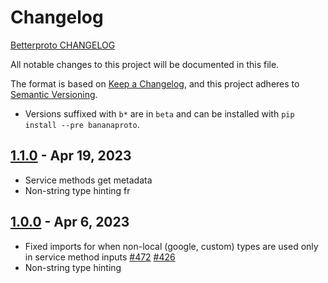 # Changelog

[Betterproto CHANGELOG](https://github.com/danielgtaylor/python-betterproto/blob/master/CHANGELOG.md)

All notable changes to this project will be documented in this file.

The format is based on [Keep a Changelog](https://keepachangelog.com/en/1.0.0/),
and this project adheres to [Semantic Versioning](https://semver.org/spec/v2.0.0.html).

- Versions suffixed with `b*` are in `beta` and can be installed with `pip install --pre bananaproto`.

## [1.1.0] - Apr 19, 2023

- Service methods get metadata
- Non-string type hinting fr

## [1.0.0] - Apr 6, 2023

- Fixed imports for when non-local (google, custom) types are used only in service method inputs [#472](https://github.com/danielgtaylor/python-betterproto/issues/472) [#426](https://github.com/danielgtaylor/python-betterproto/issues/426)
- Non-string type hinting

[1.1.0]: https://github.com/BananaLoaf/python-bananaproto/compare/v1.0.0...v1.1.0
[1.0.0]: https://github.com/BananaLoaf/python-bananaproto/releases/tag/v1.0.0

